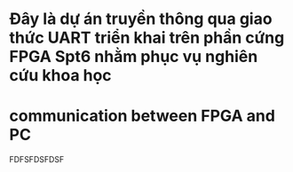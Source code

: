 # Đây là dự án truyền thông qua giao thức UART triển khai trên phần cứng FPGA Spt6 nhằm phục vụ nghiên cứu khoa học
# communication between FPGA and PC
FDFSFDSFDSF
